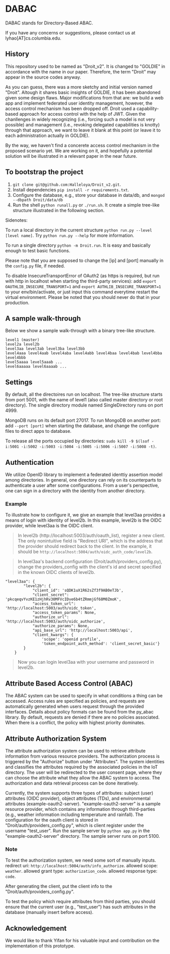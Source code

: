 # DABAC

DABAC stands for Directory-Based ABAC. 

If you have any concerns or suggestions, please contact us at lyhao[AT]cs.columbia.edu. 

## History

This repository used to be named as "Droit_v2". It is changed to "GOLDIE" in accordance with the name in our paper. Therefore, the term "Droit" may appear in the source codes anyway.  

As you can guess, there was a more sketchy and initial version named "Droit". Altough it shares basic insights of GOLDIE, it has been abandoned given some design flaws. Major modifications from that are: we build a web app and implement federated user identity management, however, the access control mechanism has been dropped off. Droit used a capability-based approach for access control with the help of JWT. Given the chanllenges in widely recognizing (i.e., forcing such a model is not very possible) and management (i.e., revoking delegated capabilities is knotty) through that approach, we want to leave it blank at this point (or leave it to each administration actually in GOLDIE).

By the way, we haven't find a concerete access control mechanism in the proposed scenario yet. We are working on it, and hopefully a potential solution will be illustrated in a relevant paper in the near future. 


## To bootstrap the project

1. `git clone git@github.com:Halleloya/Droit_v2.git`.
2. Install dependencies `pip install -r requirements.txt`.
3. Configure the database, e.g., store your database in data/db, and `mongod --dbpath Droit/data/db`
4. Run the shell `python runall.py` or `./run.sh`. It create a simple tree-like structure illustrated in the following section. 

Sidenotes:

To run a local directory in the current structure `python run.py --level [level name]`. Try `python run.py --help` for more information. 

To run a single directory `python -m Droit.run`. It is easy and basically enough to test basic functions.

Please note that you are supposed to change the [ip] and [port] manually in the `config.py` file, if needed. 

To disable InsecureTransportError of OAuth2 (as https is required, but run with http in localhost when starting the third-party services): add `export OAUTHLIB_INSECURE_TRANSPORT=1` and `export AUTHLIB_INSECURE_TRANSPORT=1` to your env/bin/activate, or just input this command everytime restart the virtual environment. Please be noted that you should never do that in your production. 


## A sample walk-through 

Below we show a sample walk-through with a binary tree-like structure.

```
level1 (master)
level2a level2b
level3aa level3ab level3ba level3bb
level4aaa level4aab level4aba level4abb level4baa level4bab level4bba level4bbb  
level5aaaa level5aaab ...
level6aaaaa level6aaaab ...
```

## Settings

By default, all the directoires run on localhost. The tree-like structure starts from port 5001, with the name of level1 (also called master directory or root directory). The single directory module named SingleDirectory runs on port 4999.

MongoDB runs on its default port 27017. To run MongoDB on another port: add `--port [port]` when starting the database, and change the configure files to direct apps to database. 

To release all the ports occupied by directories: `sudo kill -9 $(lsof -i:5001 -i:5002 -i:5003 -i:5004 -i:5005 -i:5006 -i:5007 -i:5008 -t)`.


## Authentication

We utilize OpenID library to implement a federated identtiy assertion model among directories. In general, one directory can rely on its counterparts to authenticate a user after some configurations. From a user's perspective, one can sign in a directory with the identity from another directory. 

### Example 
To illustrate how to configure it, we give an example that level3aa provides a means of login with identity of level2b. In this example, level2b is the OIDC provider, while level3aa is the OIDC client.

> In level2b (http://localhost:5003/auth/oauth_list), register a new client. The only nonintuitive field is "Redirect URI", which is the address that the provider should redirect back to the client. In the example, it should be `http://localhost:5004/auth/oidc_auth_code/level2b`.

> In level3aa's backend configuration (Droit/auth/providers_config.py), change the providers_config with the client's id and secret specified in the known OIDC clients of level2b.

```
"level3aa": {
        "level2b": {
            "client_id": 'sQDK1uX1R62sZf3f9AB0eTJb',
            "client_secret": 'pkcqeqvYvzKE1zHjhRv30MFVcIDve6b4tZRmmjGf68M0ZmoK',
            "access_token_url": 'http://localhost:5003/auth/oidc_token',
            "access_token_params": None,
            "authorize_url": 'http://localhost:5003/auth/oidc_authorize',
            "authorize_params": None,
            "api_base_url": 'http://localhost:5003/api',
            "client_kwargs": {
                'scope': 'openid profile',
                'token_endpoint_auth_method': 'client_secret_basic'}
        }
    }
```

> Now you can login level3aa with your username and password in level2b.




## Attribute Based Access Control (ABAC)
The ABAC system can be used to specify in what conditions a thing can be accessed. Access rules are specified as policies, and requests are automatically generated when users request through the provided interfaces. Details about policy formats can be found from the py_abac library. By default, requests are denied if there are no policies associated. When there is a conflict, the policy with highest priority dominates. 


## Attribute Authorization System
The attribute authorization system can be used to retrieve attribute information from various resource providers. The authorization process is triggered by the "Authorize" button under "Attributes". The system identities and classifies the attributes required by the associated policies in the IoT directory. The user will be redirected to the user consent page, where they can choose the attribute what they allow the ABAC system to access. The authorization and data retrieval process can be done iteratively.

Currently, the system supports three types of attributes: subject (user) attributes (OIDC provider), object attributes (TDs), and environmental attributes (example-oauth2-server). "example-oauth2-server" is a sample resource provider, which contains any information through third-parties (e.g., weather information including temperature and rainfall). The configuration for the oauth client is stored in "Droit/auth/providers_config.py", which is client register under the username "test_user". Run the sample server by `python app.py` in the "example-oauth2-server" directory. The sample server runs on port 5100. 

### Note
To test the authorization system, we need some sort of manually inputs. 
redirect uri: `http://localhost:5004/auth/info_authorize`. allowed scope: `weather`. allowed grant type: `authorization_code`. allowed response type: `code`.

After generating the client, put the client info to the "Droit/auth/providers_config.py".

To test the policy which require attributes from third parties, you should ensure that the current user (e.g., "test_user") has such attributes in the database (manually insert before access). 

## Acknowledgement
We would like to thank Yifan for his valuable input and contribution on the implementation of this  prototype. 